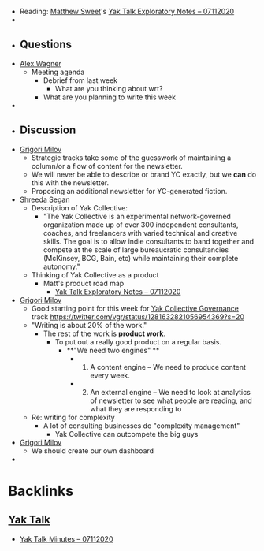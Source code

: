 - Reading: [Matthew Sweet](<Matthew Sweet.md>)'s [Yak Talk Exploratory Notes – 07112020](<Yak Talk Exploratory Notes – 07112020.md>)
- 
- ## Questions
- [Alex Wagner](<Alex Wagner.md>)
    - Meeting agenda
        - Debrief from last week
            - What are you thinking about wrt?
        - What are you planning to write this week
- 
- ## Discussion 
- [Grigori Milov](<Grigori Milov.md>)
    - Strategic tracks take some of the guesswork of maintaining a column/or a flow of content for the newsletter.
    - We will never be able to describe or brand YC exactly, but we __can__ do this with the newsletter.
    - Proposing an additional newsletter for YC-generated fiction.
- [Shreeda Segan](<Shreeda Segan.md>)
    - Description of Yak Collective:
        - "The Yak Collective is an experimental network-governed organization made up of over 300 independent consultants, coaches, and freelancers with varied technical and creative skills. The goal is to allow indie consultants to band together and compete at the scale of large bureaucratic consultancies (McKinsey, BCG, Bain, etc) while maintaining their complete autonomy."
    - Thinking of Yak Collective as a product
        - Matt's product road map
            - [Yak Talk Exploratory Notes – 07112020](<Yak Talk Exploratory Notes – 07112020.md>)
- [Grigori Milov](<Grigori Milov.md>)
    - Good starting point for this week for [Yak Collective Governance](<Yak Collective Governance.md>) track https://twitter.com/vgr/status/1281632821056954369?s=20
    - "Writing is about 20% of the work."
        - The rest of the work is __product work__.
            - To put out a really good product on a regular basis. 
                - **"We need two engines" **
                    - 1. A content engine – We need to produce content every week.
                    - 2. An external engine – We need to look at analytics of newsletter to see what people are reading, and what they are responding to
    - Re: writing for complexity
        - A lot of consulting businesses do "complexity management"
            - Yak Collective can outcompete the big guys
- [Grigori Milov](<Grigori Milov.md>)
    - We should create our own dashboard
- 

# Backlinks
## [Yak Talk](<Yak Talk.md>)
- [Yak Talk Minutes – 07112020](<Yak Talk Minutes – 07112020.md>)

